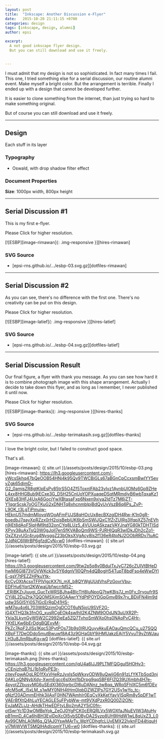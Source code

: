 ```yaml
---
layout: post
title:  "Inkscape: Another Discussion e-Flyer"
date:   2015-10-20 21:11:15 +0700
categories: design
tags: [inkscape, design, alumni]
author: epsi

excerpt:
  A not good inkscape flyer design.
  But you can still download and use it freely.
  

---
```


I must admit that my design is not so sophisticated. In fact many times I fail. 
This one, I tried something else for a serial discussion, our routine alumni event.
Make myself a bright color. But the arrangement is terrible.
Finally I ended up with a design that cannot be developed further.

It is easier to clone something from the internet,
than just trying so hard to make something original.
  
But of course you can still download and use it freely.

-- -- --

## Design

Each stuff in its layer

### Typography

* Oswald, with drop shadow filter effect

### Document Properties

**Size**: 1000px width, 800px height

-- -- --

## Serial Discussion #1

This is my first e-flyer.

Please Click for higher resolution.

[![ESBP][image-rimawan]{: .img-responsive }][hires-rimawan]

### SVG Source

* [epsi-rns.github.io/.../esbp-03.svg.gz][dotfiles-rimawan]

-- -- --

## Serial Discussion #2

As you can see, there's no difference with the first one.
There's no creativity can be put on this design.

Please Click for higher resolution.

[![ESBP][image-latief]{: .img-responsive }][hires-latief]

### SVG Source

* [epsi-rns.github.io/.../esbp-04.svg.gz][dotfiles-latief]

-- -- --

## Serial Discussion Result

Our final figure, a flyer with thank you message.
As you can see how hard it is
to combine photograph image with this shape arrangement.
Actually I decide to take down this flyer,
and as long as I remember, I never published it until now.

Please Click for higher resolution.

[![ESBP][image-thanks]{: .img-responsive }][hires-thanks]

### SVG Source

* [epsi-rns.github.io/.../esbp-terimakasih.svg.gz][dotfiles-thanks]

-- -- --

I love the bright color, but I failed to construct good space.

That's all.


[//]: <> ( -- -- -- links below -- -- -- )


[image-rimawan]: {{ site.url }}/assets/posts/design/2015/10/esbp-03.png
[hires-rimawan]: https://lh3.googleusercontent.com/-vWcsSkhq47bQeOOB54HNj4k95Qy9TWCBiGLs67aBGnCpCcxsmBwIYY5evvZgk65dimD-G2_0amjsZR8gtKlpEsPy85trS5O4Zf5ToxnlFAb23vIvz1AynbUIOMs6Gp9ZHeL4xx8HHGBub9jECxe3G_D5H25CnUoYOPXuaqeDSqtMRmdjyB6wbTqxaKz1QXEs83HFJ4UxA6GocjYwXBtasaFxp6Nxen9xiya2IdTz7M6jZT-Y1qgrScsk7oOGTKuG2xDNHTq8xhcnmblpjBdQyUvVszB6q6Ps_ZyP-L9OK_t3LgTiPmuiw-HEknU57mdmMIovqWOoAFmFUJS8qHOcUx8ecBXzglDH4Rw-K1n0gR-boedbJ7qayXpRZzx0rH2oisBebiUK6bSmSWlJQxC1fZrZUIRg3IfqpXZ57nEVhn9jEt8dAoF5lqHM9td32onCYq8LUz5_4VUUqASkzazVAYJnaYG80kTDHTISdXPvy38uAxTsQ3W0gJoll7enSfKVABoQm9WS-PJRHIQgR3wIDkJDh2cZo1-OxZXzyUGr4rug4NysggZ23bOksXVgAcy8ls2f136eR4tpNJ2OObRRDv7IuAC2JdNjC6IWrBP6gfzdCvN=w0
[dotfiles-rimawan]: {{ site.url }}/assets/posts/design/2015/10/esbp-03.svg.gz

[image-latief]: {{ site.url }}/assets/posts/design/2015/10/esbp-04.png
[hires-latief]: https://lh3.googleusercontent.com/9tw2p5q8v0BdulTxJyC726cZUIVtBHeDhwMl6Gl873VOVWKck3vSY6dgnV1l0QPn4dQBogH54TupT8bdFso4eWwDYlE-qsY7tPEZZHPkuYtk-6cCyOXtAcsxTFPlVlgcKX7ti_mX_b8QYWgUUdVhsPzGovrVbu-EDFHu6Yqrt2KWwaUbfwcrrM52-_ERiBKZrJjuugi_GucTxWRSBJha4BIcTH8luNpoQ7twKBjs7J_m0Fv_0ryoufr9SCYi8L2DuZhk7QQOMSXjmSOAAwrYYdPtPOYDGpGmvB9x7rv_BDiiFN4lm9dudw35GI5Yj0S7lGcErRgD41HS-wM7qu4o6L703W8QzimOgDCOT6uN5joU9SVF2G-iG4XTHQ3k3fnOG_xusRCgEOk4swlhlI2K4ZNM9OOdJN3uUXR2P-YkIa3LkvnGyW5W2C2992ieEa5ZQ7TvhoSmWXo0hs0NAoPvC4Hr-YKtELKw6bErDdgBQExvM-PkZc7ApF2JlSs1Kqc53PytPOs73b9s0IRUQuyvAkuEAOauQmcQCu_u27SQQXBpFT7DeODdo5mutBwuwf8A43z9GHaGbY9iHMUakzEAjY5VvuT9vZtWJauLH3u8JImRbuKg=w0
[dotfiles-latief]: {{ site.url }}/assets/posts/design/2015/10/esbp-04.svg.gz

[image-thanks]: {{ site.url }}/assets/posts/design/2015/10/esbp-terimakasih.png
[hires-thanks]: https://lh3.googleusercontent.com/jqU4a6lJJ9PLTMFQGgul5HOHv3-yCEnizhqB7tLj1b1qRyPE3r-zjtevFpwAOgLRD1fXxVHeRzJvxIs5pWkxyODW8uQwiiG6n91zLfYKTbSod3nj0AKLoQNNybXdy-XwmEgcc6slXml1bDrpg9qqSBF6FIZQ39UXmbh4H7e-4pyotZZbusvMG6uSEdXl360jgrbcDl6uDANnz_tw8qq_WRqSFhlXC5m6fDEvqfcM5qK_I5xLM_s1wMY0NlH4tHm0lqbDZWZIPs7GY2USy1wYo_tc-gNzf20ADmmEHhk3ilAxF0HN7WAmhIr0EqCvXkKetYavVISqRm8y5pDF1wTVAErBfXtQ4hLuYECAGLE5uFPybWw-mt9VXdPzxR0Q00Zj2ON-EvJaMZLjJz-AHdkTHwEDFtvLBo2mA2Y5iC0fn-otSwrYc1D3wOMBpYok_ZeOJ0YgPCK0cERQRLVx5WOXfaJNuEVIW3AtuHypB1mnD_4Ca6hjBH3EyiDpXcOI5vbSDByDA2Syzp8UH9lHdW1wL8qUxZ3_L0Av99CMhLA0M6q_Q1AJ0YswMArTv_WpYCDhgfcLUvEMX22lyknFD44tjquHvI7MjWVWT5MQIHAdlcpmYTU6=w0
[dotfiles-thanks]: {{ site.url }}/assets/posts/design/2015/10/esbp-terimakasih.svg.gz
